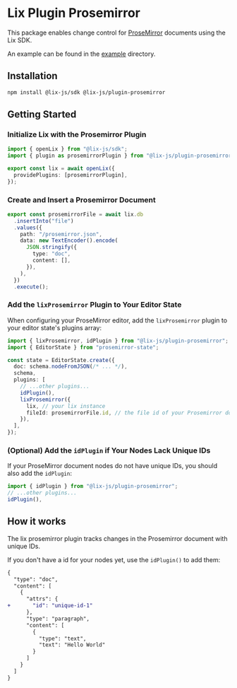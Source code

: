 # Lix Plugin Prosemirror

This package enables change control for [ProseMirror](https://prosemirror.net/) documents using the Lix SDK.

An example can be found in the [example](./example) directory.

## Installation

```bash
npm install @lix-js/sdk @lix-js/plugin-prosemirror 
```

## Getting Started

### Initialize Lix with the Prosemirror Plugin

```ts
import { openLix } from "@lix-js/sdk";
import { plugin as prosemirrorPlugin } from "@lix-js/plugin-prosemirror";

export const lix = await openLix({
  providePlugins: [prosemirrorPlugin],
});
```

### Create and Insert a Prosemirror Document

```ts
export const prosemirrorFile = await lix.db
  .insertInto("file")
  .values({
    path: "/prosemirror.json",
    data: new TextEncoder().encode(
      JSON.stringify({
        type: "doc",
        content: [],
      }),
    ),
  })
  .execute();
```

### Add the `lixProsemirror` Plugin to Your Editor State

When configuring your ProseMirror editor, add the `lixProsemirror` plugin to your editor state's plugins array:

```ts
import { lixProsemirror, idPlugin } from "@lix-js/plugin-prosemirror";
import { EditorState } from "prosemirror-state";

const state = EditorState.create({
  doc: schema.nodeFromJSON(/* ... */),
  schema,
  plugins: [
    // ...other plugins...
    idPlugin(),
    lixProsemirror({
      lix, // your lix instance
      fileId: prosemirrorFile.id, // the file id of your Prosemirror document
    }),
  ],
});
```

### (Optional) Add the `idPlugin` if Your Nodes Lack Unique IDs

If your ProseMirror document nodes do not have unique IDs, you should also add the `idPlugin`:

```ts
import { idPlugin } from "@lix-js/plugin-prosemirror";
// ...other plugins...
idPlugin(),
```


## How it works

The lix prosemirror plugin tracks changes in the Prosemirror document with unique IDs. 

If you don't have a id for your nodes yet, use the `idPlugin()` to add them:

```diff
{
  "type": "doc",
  "content": [
    {
      "attrs": {
+       "id": "unique-id-1"
      },
      "type": "paragraph",
      "content": [
        {
          "type": "text",
          "text": "Hello World"
        }
      ]
    }
  ]
}
```